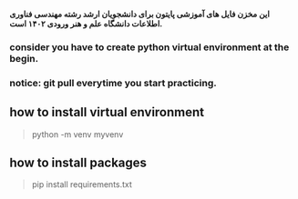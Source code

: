 **این مخزن فایل های آموزشی پایتون برای دانشجویان ارشد رشته مهندسی فناوری اطلاعات دانشگاه علم و هنر ورودی ۱۴۰۲ است.** 


### consider you have to create python virtual environment at the begin.

### notice: git pull everytime you start practicing.

## how to install virtual environment

> python -m venv myvenv

## how to install packages

> pip install requirements.txt
